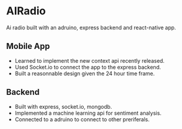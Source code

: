 # AIRadio
Ai radio built with an adruino, express backend and react-native app.

## Mobile App 

* Learned to implement the new context api recently released.
* Used Socket.io to connect the app to the express backend.
* Built a reasonnable design given the 24 hour time frame.

## Backend

* Built with express, socket.io, mongodb.
* Implemented a machine learning api for sentiment analysis.
* Connected to a adruino to connect to other preriferals.

